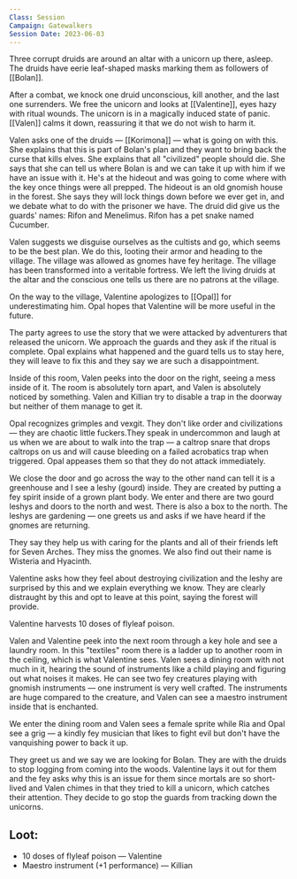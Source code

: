 ```yaml
---
Class: Session
Campaign: Gatewalkers
Session Date: 2023-06-03
---
```

Three corrupt druids are around an altar with a unicorn up there, asleep. The druids have eerie leaf-shaped masks marking them as followers of [[Bolan]].

After a combat, we knock one druid unconscious, kill another, and the last one surrenders. We free the unicorn and looks at [[Valentine]], eyes hazy with ritual wounds. The unicorn is in a magically induced state of panic. [[Valen]] calms it down, reassuring it that we do not wish to harm it.

Valen asks one of the druids — [[Korimona]] — what is going on with this. She explains that this is part of Bolan's plan and they want to bring back the curse that kills elves. She explains that all "civilized" people should die. She says that she can tell us where Bolan is and we can take it up with him if we have an issue with it. He's at the hideout and was going to come where with the key once things were all prepped. The hideout is an old gnomish house in the forest. She says they will lock things down before we ever get in, and we debate what to do with the prisoner we have. The druid did give us the guards' names: Rifon and Menelimus. Rifon has a pet snake named Cucumber.

Valen suggests we disguise ourselves as the cultists and go, which seems to be the best plan. We do this, looting their armor and heading to the village. The village was allowed as gnomes have fey heritage. The village has been transformed into a veritable fortress. We left the living druids at the altar and the conscious one tells us there are no patrons at the village.

On the way to the village, Valentine apologizes to [[Opal]] for underestimating him. Opal hopes that Valentine will be more useful in the future.

The party agrees to use the story that we were attacked by adventurers that released the unicorn. We approach the guards and they ask if the ritual is complete. Opal explains what happened and the guard tells us to stay here, they will leave to fix this and they say we are such a disappointment.

Inside of this room, Valen peeks into the door on the right, seeing a mess inside of it. The room is absolutely torn apart, and Valen is absolutely noticed by something. Valen and Killian try to disable a trap in the doorway but neither of them manage to get it.

Opal recognizes grimples and vexgit. They don't like order and civilizations — they are chaotic little fuckers.They speak in undercommon and laugh at us when we are about to walk into the trap — a caltrop snare that drops caltrops on us and will cause bleeding on a failed acrobatics trap when triggered. Opal appeases them so that they do not attack immediately.

We close the door and go across the way to the other nand can tell it is a greenhouse and I see a leshy (gourd) inside. They are created by putting a fey spirit inside of a grown plant body. We enter and there are two gourd leshys and doors to the north and west. There is also a box to the north. The leshys are gardening — one greets us and asks if we have heard if the gnomes are returning.

They say they help us with caring for the plants and all of their friends left for Seven Arches. They miss the gnomes. We also find out their name is Wisteria and Hyacinth.

Valentine asks how they feel about destroying civilization and the leshy are surprised by this and we explain everything we know. They are clearly distraught by this and opt to leave at this point, saying the forest will provide.

Valentine harvests 10 doses of flyleaf poison.

Valen and Valentine peek into the next room through a key hole and see a laundry room. In this "textiles" room there is a ladder up to another room in the ceiling, which is what Valentine sees. Valen sees a dining room with not much in it, hearing the sound of instruments like a child playing and figuring out what noises it makes. He can see two fey creatures playing with gnomish instruments — one instrument is very well crafted. The instruments are huge compared to the creature, and Valen can see a maestro instrument inside that is enchanted.

We enter the dining room and Valen sees a female sprite while Ria and Opal see a grig — a kindly fey musician that likes to fight evil but don't have the vanquishing power to back it up.

They greet us and we say we are looking for Bolan. They are with the druids to stop logging from coming into the woods. Valentine lays it out for them and the fey asks why this is an issue for them since mortals are so short-lived and Valen chimes in that they tried to kill a unicorn, which catches their attention. They decide to go stop the guards from tracking down the unicorns.

## Loot:

- 10 doses of flyleaf poison — Valentine
- Maestro instrument (+1 performance) — Killian